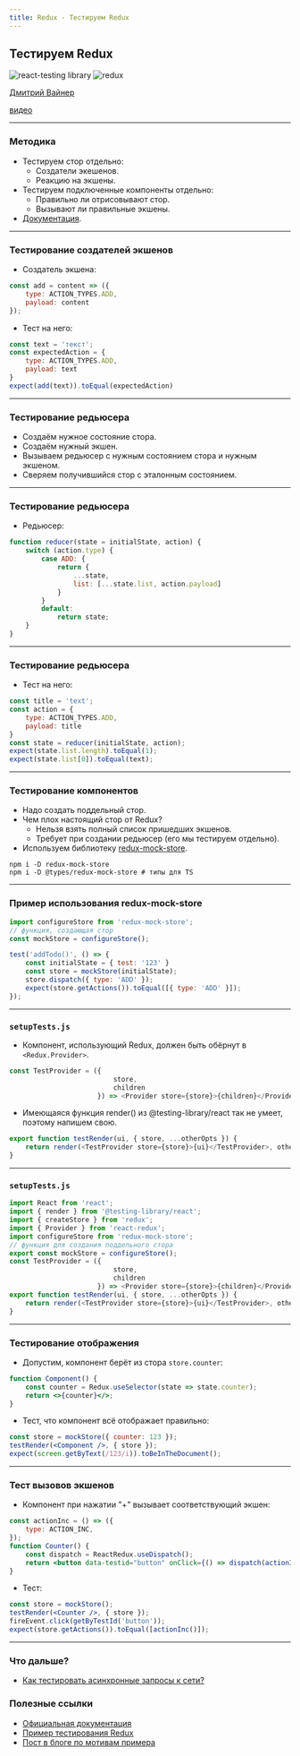 ```yaml
---
title: Redux - Тестируем Redux
---
```


## Тестируем Redux

![react-testing library](assets/react-testing/logo-large.png)
![redux](assets/redux/logo.png)

[Дмитрий Вайнер](https://github.com/dmitryweiner)

[видео](https://drive.google.com/file/d/1xqG4h7YNgbZaoOcCGKDQkOhXsERyPThO/view?usp=sharing)

---

### Методика
* Тестируем стор отдельно:
  * Создатели экешенов.
  * Реакцию на экшены.
* Тестируем подключенные компоненты отдельно:
  * Правильно ли отрисовывают стор.
  * Вызывают ли правильные экшены.
* [Документация](https://redux.js.org/recipes/writing-tests).

---

### Тестирование создателей экшенов
* Создатель экшена:

```js
const add = content => ({
    type: ACTION_TYPES.ADD,
    payload: content
});
```
* Тест на него:

```js
const text = 'текст';
const expectedAction = {
    type: ACTION_TYPES.ADD,
    payload: text
}
expect(add(text)).toEqual(expectedAction)
```

---

### Тестирование редьюсера
* Создаём нужное состояние стора.
* Создаём нужный экшен.
* Вызываем редьюсер с нужным состоянием стора и нужным экшеном.
* Сверяем получившийся стор с эталонным состоянием.
---

### Тестирование редьюсера
* Редьюсер:

```js
function reducer(state = initialState, action) {
    switch (action.type) {
        case ADD: {
            return {
                ...state,
                list: [...state.list, action.payload]
            }
        }
        default:
            return state;
    }
}
```
---

### Тестирование редьюсера
* Тест на него:

```js
const title = 'text';
const action = {
    type: ACTION_TYPES.ADD,
    payload: title
}
const state = reducer(initialState, action);
expect(state.list.length).toEqual(1);
expect(state.list[0]).toEqual(text);
```
---

### Тестирование компонентов
* Надо создать поддельный стор.
* Чем плох настоящий стор от Redux?
  * Нельзя взять полный список пришедших экшенов.
  * Требует при создании редьюсер (его мы тестируем отдельно).
* Используем библиотеку [redux-mock-store](https://github.com/reduxjs/redux-mock-store).

```shell
npm i -D redux-mock-store
npm i -D @types/redux-mock-store # типы для TS
``` 
---

### Пример использования redux-mock-store

```js
import configureStore from 'redux-mock-store';
// функция, создающая стор
const mockStore = configureStore();

test('addTodo()', () => {
    const initialState = { test: '123' }
    const store = mockStore(initialState);
    store.dispatch({ type: 'ADD' });
    expect(store.getActions()).toEqual([{ type: 'ADD' }]);
});
```
---

### ```setupTests.js```
* Компонент, использующий Redux, должен быть обёрнут в ```<Redux.Provider>```.
```js
const TestProvider = ({
                          store,
                          children
                      }) => <Provider store={store}>{children}</Provider>
```
* Имеющаяся функция render() из @testing-library/react так не умеет, поэтому напишем свою.
```js
export function testRender(ui, { store, ...otherOpts }) {
    return render(<TestProvider store={store}>{ui}</TestProvider>, otherOpts);
}
```
---

### ```setupTests.js```

```js
import React from 'react';
import { render } from '@testing-library/react';
import { createStore } from 'redux';
import { Provider } from 'react-redux';
import configureStore from 'redux-mock-store';
// функция для создания поддельного стора
export const mockStore = configureStore();
const TestProvider = ({
                          store,
                          children
                      }) => <Provider store={store}>{children}</Provider>
export function testRender(ui, { store, ...otherOpts }) {
    return render(<TestProvider store={store}>{ui}</TestProvider>, otherOpts)
}
```

---

### Тестирование отображения
* Допустим, компонент берёт из стора ```store.counter```:
```jsx
function Component() {
    const counter = Redux.useSelector(state => state.counter);
    return <>{counter}</>;
}
```
* Тест, что компонент всё отображает правильно:
```jsx
const store = mockStore({ counter: 123 });
testRender(<Component />, { store });
expect(screen.getByText(/123/i)).toBeInTheDocument();
```

---

### Тест вызовов экшенов
* Компонент при нажатии "+" вызывает соответствующий экшен:

```jsx
const actionInc = () => ({
    type: ACTION_INC,
});
function Counter() {
    const dispatch = ReactRedux.useDispatch();
    return <button data-testid="button" onClick={() => dispatch(actionInc())}>+</button>;
}
```
* Тест:

```jsx
const store = mockStore();
testRender(<Counter />, { store });
fireEvent.click(getByTestId('button'));
expect(store.getActions()).toEqual([actionInc()]);
```

---

### Что дальше?
* [Как тестировать асинхронные запросы к сети?](https://dmitryweiner.github.io/lectures/Test%20Redux%20Thunk.html#/)

### Полезные ссылки
* [Официальная документация](https://redux.js.org/recipes/writing-tests)
* [Пример тестирования Redux](https://gist.github.com/krawaller/e5d40217658fa132f3c3904987e467cd)
* [Пост в блоге по мотивам примера](https://blog.krawaller.se/posts/unit-testing-react-redux-components/)